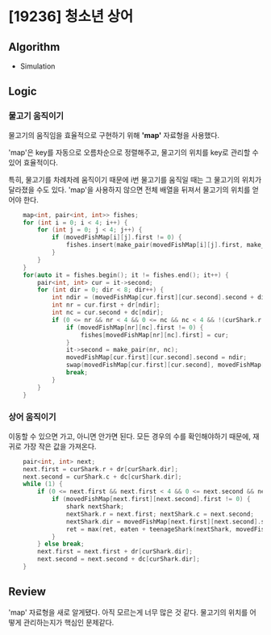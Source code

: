 # [19236] 청소년 상어
## Algorithm
- Simulation
## Logic
### 물고기 움직이기
물고기의 움직임을 효율적으로 구현하기 위해 **'map'** 자료형을 사용했다.

'map'은 key를 자동으로 오름차순으로 정렬해주고, 물고기의 위치를 key로 관리할 수 있어 효율적이다. 

특히, 물고기를 차례차례 움직이기 때문에 i번 물고기를 움직일 때는 그 물고기의 위치가 달라졌을 수도 있다. 'map'을 사용하지 않으면 전체 배열을 뒤져서 물고기의 위치를 얻어야 한다.
```cpp
    map<int, pair<int, int>> fishes;
    for (int i = 0; i < 4; i++) {
        for (int j = 0; j < 4; j++) {
            if (movedFishMap[i][j].first != 0) {
                fishes.insert(make_pair(movedFishMap[i][j].first, make_pair(i, j)));
            }
        }
    }
    for(auto it = fishes.begin(); it != fishes.end(); it++) {
        pair<int, int> cur = it->second;
        for (int dir = 0; dir < 8; dir++) {
            int ndir = (movedFishMap[cur.first][cur.second].second + dir) % 8;
            int nr = cur.first + dr[ndir];
            int nc = cur.second + dc[ndir];
            if (0 <= nr && nr < 4 && 0 <= nc && nc < 4 && !(curShark.r == nr && curShark.c == nc)) {
                if (movedFishMap[nr][nc].first != 0) {
                    fishes[movedFishMap[nr][nc].first] = cur;
                }
                it->second = make_pair(nr, nc);
                movedFishMap[cur.first][cur.second].second = ndir;
                swap(movedFishMap[cur.first][cur.second], movedFishMap[nr][nc]);
                break;
            }
        }
    }
```
### 상어 움직이기
이동할 수 있으면 가고, 아니면 안가면 된다. 모든 경우의 수를 확인해야하기 때문에, 재귀로 가장 작은 값을 가져온다.
```cpp
    pair<int, int> next;
    next.first = curShark.r + dr[curShark.dir];
    next.second = curShark.c + dc[curShark.dir];
    while (1) {
        if (0 <= next.first && next.first < 4 && 0 <= next.second && next.second < 4) {
            if (movedFishMap[next.first][next.second].first != 0) {
                shark nextShark;
                nextShark.r = next.first; nextShark.c = next.second;
                nextShark.dir = movedFishMap[next.first][next.second].second;
                ret = max(ret, eaten + teenageShark(nextShark, movedFishMap));
            }
        } else break;
        next.first = next.first + dr[curShark.dir];
        next.second = next.second + dc[curShark.dir];
    }
```
## Review
'map' 자료형을 새로 알게됐다. 아직 모르는게 너무 많은 것 같다. 물고기의 위치를 어떻게 관리하는지가 핵심인 문제같다.
